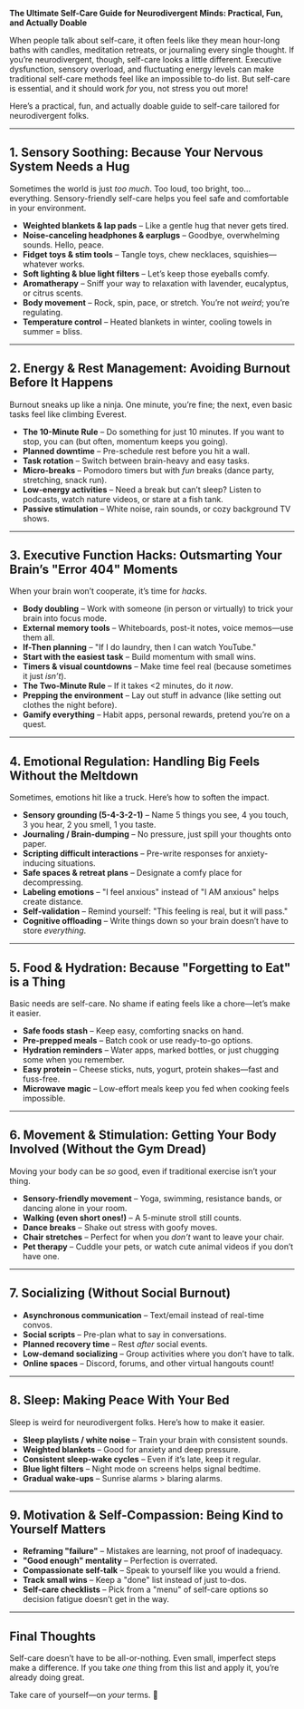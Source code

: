 **The Ultimate Self-Care Guide for Neurodivergent Minds: Practical, Fun, and Actually Doable**

When people talk about self-care, it often feels like they mean hour-long baths with candles, meditation retreats, or journaling every single thought. If you’re neurodivergent, though, self-care looks a little different. Executive dysfunction, sensory overload, and fluctuating energy levels can make traditional self-care methods feel like an impossible to-do list. But self-care is essential, and it should work *for* you, not stress you out more!

Here’s a practical, fun, and actually doable guide to self-care tailored for neurodivergent folks.

---

## **1. Sensory Soothing: Because Your Nervous System Needs a Hug**
Sometimes the world is just *too much*. Too loud, too bright, too… everything. Sensory-friendly self-care helps you feel safe and comfortable in your environment.

- **Weighted blankets & lap pads** – Like a gentle hug that never gets tired.
- **Noise-canceling headphones & earplugs** – Goodbye, overwhelming sounds. Hello, peace.
- **Fidget toys & stim tools** – Tangle toys, chew necklaces, squishies—whatever works.
- **Soft lighting & blue light filters** – Let’s keep those eyeballs comfy.
- **Aromatherapy** – Sniff your way to relaxation with lavender, eucalyptus, or citrus scents.
- **Body movement** – Rock, spin, pace, or stretch. You’re not *weird*; you’re regulating.
- **Temperature control** – Heated blankets in winter, cooling towels in summer = bliss.

---

## **2. Energy & Rest Management: Avoiding Burnout Before It Happens**
Burnout sneaks up like a ninja. One minute, you’re fine; the next, even basic tasks feel like climbing Everest.

- **The 10-Minute Rule** – Do something for just 10 minutes. If you want to stop, you can (but often, momentum keeps you going).
- **Planned downtime** – Pre-schedule rest before you hit a wall.
- **Task rotation** – Switch between brain-heavy and easy tasks.
- **Micro-breaks** – Pomodoro timers but with *fun* breaks (dance party, stretching, snack run).
- **Low-energy activities** – Need a break but can’t sleep? Listen to podcasts, watch nature videos, or stare at a fish tank.
- **Passive stimulation** – White noise, rain sounds, or cozy background TV shows.

---

## **3. Executive Function Hacks: Outsmarting Your Brain’s "Error 404" Moments**
When your brain won’t cooperate, it’s time for *hacks*.

- **Body doubling** – Work with someone (in person or virtually) to trick your brain into focus mode.
- **External memory tools** – Whiteboards, post-it notes, voice memos—use them all.
- **If-Then planning** – "If I do laundry, then I can watch YouTube."
- **Start with the easiest task** – Build momentum with small wins.
- **Timers & visual countdowns** – Make time feel real (because sometimes it just *isn’t*).
- **The Two-Minute Rule** – If it takes <2 minutes, do it *now*.
- **Prepping the environment** – Lay out stuff in advance (like setting out clothes the night before).
- **Gamify everything** – Habit apps, personal rewards, pretend you’re on a quest.

---

## **4. Emotional Regulation: Handling Big Feels Without the Meltdown**
Sometimes, emotions hit like a truck. Here’s how to soften the impact.

- **Sensory grounding (5-4-3-2-1)** – Name 5 things you see, 4 you touch, 3 you hear, 2 you smell, 1 you taste.
- **Journaling / Brain-dumping** – No pressure, just spill your thoughts onto paper.
- **Scripting difficult interactions** – Pre-write responses for anxiety-inducing situations.
- **Safe spaces & retreat plans** – Designate a comfy place for decompressing.
- **Labeling emotions** – "I feel anxious" instead of "I AM anxious" helps create distance.
- **Self-validation** – Remind yourself: "This feeling is real, but it will pass."
- **Cognitive offloading** – Write things down so your brain doesn’t have to store *everything*.

---

## **5. Food & Hydration: Because "Forgetting to Eat" is a Thing**
Basic needs are self-care. No shame if eating feels like a chore—let’s make it easier.

- **Safe foods stash** – Keep easy, comforting snacks on hand.
- **Pre-prepped meals** – Batch cook or use ready-to-go options.
- **Hydration reminders** – Water apps, marked bottles, or just chugging some when you remember.
- **Easy protein** – Cheese sticks, nuts, yogurt, protein shakes—fast and fuss-free.
- **Microwave magic** – Low-effort meals keep you fed when cooking feels impossible.

---

## **6. Movement & Stimulation: Getting Your Body Involved (Without the Gym Dread)**
Moving your body can be *so* good, even if traditional exercise isn’t your thing.

- **Sensory-friendly movement** – Yoga, swimming, resistance bands, or dancing alone in your room.
- **Walking (even short ones!)** – A 5-minute stroll still counts.
- **Dance breaks** – Shake out stress with goofy moves.
- **Chair stretches** – Perfect for when you *don’t* want to leave your chair.
- **Pet therapy** – Cuddle your pets, or watch cute animal videos if you don’t have one.

---

## **7. Socializing (Without Social Burnout)**
- **Asynchronous communication** – Text/email instead of real-time convos.
- **Social scripts** – Pre-plan what to say in conversations.
- **Planned recovery time** – Rest *after* social events.
- **Low-demand socializing** – Group activities where you don’t have to talk.
- **Online spaces** – Discord, forums, and other virtual hangouts count!

---

## **8. Sleep: Making Peace With Your Bed**
Sleep is weird for neurodivergent folks. Here’s how to make it easier.

- **Sleep playlists / white noise** – Train your brain with consistent sounds.
- **Weighted blankets** – Good for anxiety and deep pressure.
- **Consistent sleep-wake cycles** – Even if it’s late, keep it regular.
- **Blue light filters** – Night mode on screens helps signal bedtime.
- **Gradual wake-ups** – Sunrise alarms > blaring alarms.

---

## **9. Motivation & Self-Compassion: Being Kind to Yourself Matters**
- **Reframing "failure"** – Mistakes are learning, not proof of inadequacy.
- **"Good enough" mentality** – Perfection is overrated.
- **Compassionate self-talk** – Speak to yourself like you would a friend.
- **Track small wins** – Keep a "done" list instead of just to-dos.
- **Self-care checklists** – Pick from a "menu" of self-care options so decision fatigue doesn’t get in the way.

---

## **Final Thoughts**
Self-care doesn’t have to be all-or-nothing. Even small, imperfect steps make a difference. If you take *one* thing from this list and apply it, you’re already doing great.

Take care of yourself—on *your* terms. 💜

